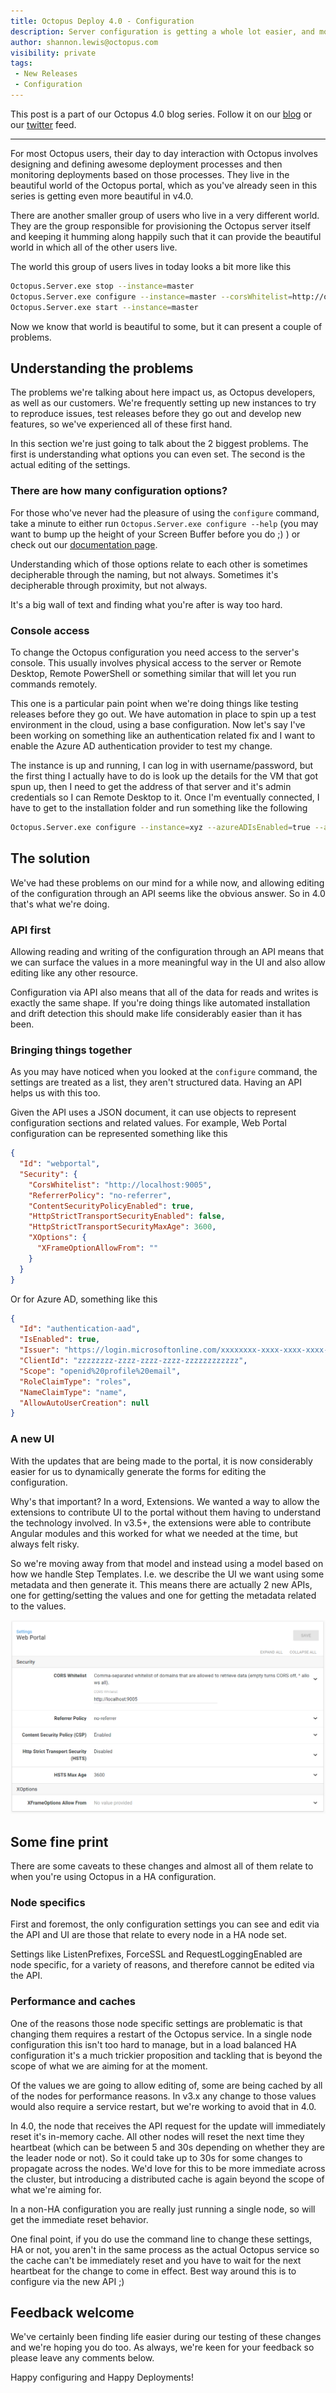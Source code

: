 ```yaml
---
title: Octopus Deploy 4.0 - Configuration
description: Server configuration is getting a whole lot easier, and more visual.
author: shannon.lewis@octopus.com
visibility: private
tags:
 - New Releases
 - Configuration
---
```


This post is a part of our Octopus 4.0 blog series.  Follow it on our [blog](https://octopus.com/blog) or our [twitter](https://twitter.com/octopusdeploy) feed.

---

For most Octopus users, their day to day interaction with Octopus involves designing and defining awesome deployment processes and then monitoring deployments based on those processes. They live in the beautiful world of the Octopus portal, which as you've already seen in this series is getting even more beautiful in v4.0.

There are another smaller group of users who live in a very different world. They are the group responsible for provisioning the Octopus server itself and keeping it humming along happily such that it can provide the beautiful world in which all of the other users live.

The world this group of users lives in today looks a bit more like this

```bash
Octopus.Server.exe stop --instance=master
Octopus.Server.exe configure --instance=master --corsWhitelist=http://opsthing.mycompany
Octopus.Server.exe start --instance=master
```

Now we know that world is beautiful to some, but it can present a couple of problems.

## Understanding the problems

The problems we're talking about here impact us, as Octopus developers, as well as our customers. We're frequently setting up new instances to try to reproduce issues, test releases before they go out and develop new features, so we've experienced all of these first hand.

In this section we're just going to talk about the 2 biggest problems. The first is understanding what options you can even set. The second is the actual editing of the settings.

### There are how many configuration options?

For those who've never had the pleasure of using the `configure` command, take a minute to either run `Octopus.Server.exe configure --help` (you may want to bump up the height of your Screen Buffer before you do ;) ) or check out our [documentation page](https://g.octopushq.com/ConfigureCommand).

Understanding which of those options relate to each other is sometimes decipherable through the naming, but not always. Sometimes it's decipherable through proximity, but not always.

It's a big wall of text and finding what you're after is way too hard.

### Console access

To change the Octopus configuration you need access to the server's console. This usually involves physical access to the server or Remote Desktop, Remote PowerShell or something similar that will let you run commands remotely.

This one is a particular pain point when we're doing things like testing releases before they go out. We have automation in place to spin up a test environment in the cloud, using a base configuration. Now let's say I've been working on something like an authentication related fix and I want to enable the Azure AD authentication provider to test my change.

The instance is up and running, I can log in with username/password, but the first thing I actually have to do is look up the details for the VM that got spun up, then I need to get the address of that server and it's admin credentials so I can Remote Desktop to it. Once I'm eventually connected, I have to get to the installation folder and run something like the following

```bash
Octopus.Server.exe configure --instance=xyz --azureADIsEnabled=true --azureADIssuer=https://login.microsoftonline.com/xxxxxxxx-xxxx-xxxx-xxxx-xxxxxxxxxxxx --azureADClientId=zzzzzzzz-zzzz-zzzz-zzzz-zzzzzzzzzzzz

```

## The solution

We've had these problems on our mind for a while now, and allowing editing of the configuration through an API seems like the obvious answer. So in 4.0 that's what we're doing.

### API first

Allowing reading and writing of the configuration through an API means that we can surface the values in a more meaningful way in the UI and also allow editing like any other resource.

Configuration via API also means that all of the data for reads and writes is exactly the same shape. If you're doing things like automated installation and drift detection this should make life considerably easier than it has been.

### Bringing things together

As you may have noticed when you looked at the `configure` command, the settings are treated as a list, they aren't structured data. Having an API helps us with this too. 

Given the API uses a JSON document, it can use objects to represent configuration sections and related values. For example, Web Portal configuration can be represented something like this

```json
{
  "Id": "webportal",
  "Security": {
    "CorsWhitelist": "http://localhost:9005",
    "ReferrerPolicy": "no-referrer",
    "ContentSecurityPolicyEnabled": true,
    "HttpStrictTransportSecurityEnabled": false,
    "HttpStrictTransportSecurityMaxAge": 3600,
    "XOptions": {
      "XFrameOptionAllowFrom": ""
    }
  }
}
```

Or for Azure AD, something like this

```json
{
  "Id": "authentication-aad",
  "IsEnabled": true,
  "Issuer": "https://login.microsoftonline.com/xxxxxxxx-xxxx-xxxx-xxxx-xxxxxxxxxxxx",
  "ClientId": "zzzzzzzz-zzzz-zzzz-zzzz-zzzzzzzzzzzz",
  "Scope": "openid%20profile%20email",
  "RoleClaimType": "roles",
  "NameClaimType": "name",
  "AllowAutoUserCreation": null
}
```

### A new UI

With the updates that are being made to the portal, it is now considerably easier for us to dynamically generate the forms for editing the configuration.

Why's that important? In a word, Extensions. We wanted a way to allow the extensions to contribute UI to the portal without them having to understand the technology involved. In v3.5+, the extensions were able to contribute Angular modules and this worked for what we needed at the time, but always felt risky.

So we're moving away from that model and instead using a model based on how we handle Step Templates. I.e. we describe the UI we want using some metadata and then generate it. This means there are actually 2 new APIs, one for getting/setting the values and one for getting the metadata related to the values.

![Web portal configuration](octopus-v4-config-webportal.png "width=500")

##  Some fine print

There are some caveats to these changes and almost all of them relate to when you're using Octopus in a HA configuration.

### Node specifics

First and foremost, the only configuration settings you can see and edit via the API and UI are those that relate to every node in a HA node set.

Settings like ListenPrefixes, ForceSSL and RequestLoggingEnabled are node specific, for a variety of reasons, and therefore cannot be edited via the API.

### Performance and caches

One of the reasons those node specific settings are problematic is that changing them requires a restart of the Octopus service. In a single node configuration this isn't too hard to manage, but in a load balanced HA configuration it's a much trickier proposition and tackling that is beyond the scope of what we are aiming for at the moment.

Of the values we are going to allow editing of, some are being cached by all of the nodes for performance reasons. In v3.x any change to those values would also require a service restart, but we're working to avoid that in 4.0.

In 4.0, the node that receives the API request for the update will immediately reset it's in-memory cache. All other nodes will reset the next time they heartbeat (which can be between 5 and 30s depending on whether they are the leader node or not). So it could take up to 30s for some changes to propagate across the nodes. We'd love for this to be more immediate across the cluster, but introducing a distributed cache is again beyond the scope of what we're aiming for.

In a non-HA configuration you are really just running a single node, so will get the immediate reset behavior.

One final point, if you do use the command line to change these settings, HA or not, you aren't in the same process as the actual Octopus service so the cache can't be immediately reset and you have to wait for the next heartbeat for the change to come in effect. Best way around this is to configure via the new API ;)

## Feedback welcome

We've certainly been finding life easier during our testing of these changes and we're hoping you do too. As always, we're keen for your feedback so please leave any comments below.



Happy configuring and Happy Deployments!
